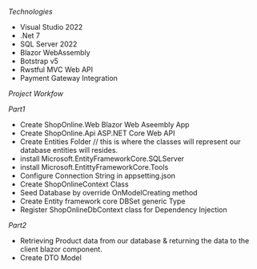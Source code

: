 *Technologies*
- Visual Studio 2022
- .Net 7
- SQL Server 2022
- Blazor WebAssembly
- Botstrap v5
- Rwstful MVC Web API
- Payment Gateway Integration

*Project Workfow*

*Part1*
- Create ShopOnline.Web Blazor Web Aseembly App
- Create ShopOnline.Api ASP.NET Core Web API 
- Create Entities Folder // this is where the classes will represent our database entities will resides.
- install Microsoft.EntityFrameworkCore.SQLServer
- install Microsoft.EntittyFrameworkCore.Tools
- Configure Connection String in appsetting.json
- Create ShopOnlineContext Class
- Seed Database by override OnModelCreating method
- Create Entity framework core DBSet generic Type
- Register ShopOnlineDbContext class for Dependency Injection

*Part2*

- Retrieving Product data from our database & returning the data to the client blazor component.
- Create DTO Model
